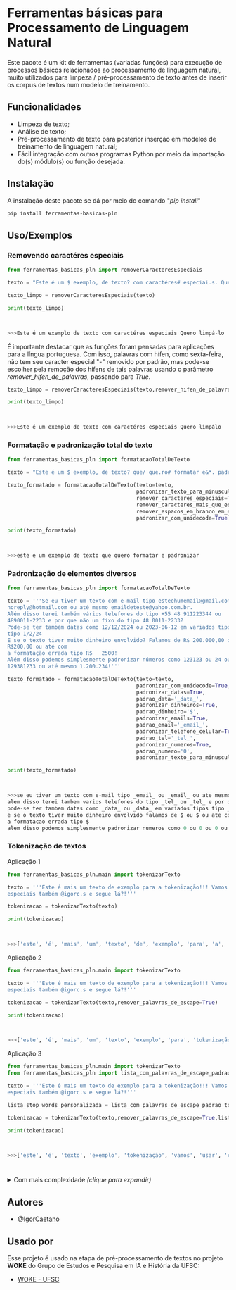 
# Ferramentas básicas para Processamento de Linguagem Natural

Este pacote é um kit de ferramentas (variadas funções) para execução de processos básicos relacionados ao processamento de linguagem natural, muito utilizados para limpeza / pré-processamento de texto antes de inserir os corpus de textos num modelo de treinamento.




## Funcionalidades

- Limpeza de texto;
- Análise de texto;
- Pré-processamento de texto para posterior inserção em modelos de treinamento de linguagem natural;
- Fácil integração com outros programas Python por meio da importação do(s) módulo(s) ou função desejada.


## Instalação

A instalação deste pacote se dá por meio do comando "*pip install*"

```bash
pip install ferramentas-basicas-pln
```

## Uso/Exemplos

### Removendo caractéres especiais

```python
from ferramentas_basicas_pln import removerCaracteresEspeciais

texto = "Este é um $ exemplo, de texto? com caractéres# especiai.s. Quero limpá-lo!!!"

texto_limpo = removerCaracteresEspeciais(texto)

print(texto_limpo)



>>>Este é um exemplo de texto com caractéres especiais Quero limpá-lo
```

É importante destacar que as funções foram pensadas para aplicações para a língua portuguesa. Com isso, palavras com hífen, como sexta-feira, não tem seu caracter especial "-" removido por padrão, mas pode-se escolher pela remoção dos hífens de tais palavras usando o parâmetro *remover_hifen_de_palavras*, passando para *True*.

```python
texto_limpo = removerCaracteresEspeciais(texto,remover_hifen_de_palavras=True)

print(texto_limpo)



>>>Este é um exemplo de texto com caractéres especiais Quero limpálo
```

### Formatação e padronização total do texto

```python
from ferramentas_basicas_pln import formatacaoTotalDeTexto

texto = "Este é um $ exemplo, de texto? que/ que.ro# formatar e&*. padronizar!?"

texto_formatado = formatacaoTotalDeTexto(texto=texto,
                                         padronizar_texto_para_minuscula=True,
                                         remover_caracteres_especiais=True,
                                         remover_caracteres_mais_que_especiais=True,
                                         remover_espacos_em_branco_em_excesso=True,
                                         padronizar_com_unidecode=True)

print(texto_formatado)



>>>este e um exemplo de texto que quero formatar e padronizar
```

### Padronização de elementos diversos

```python
from ferramentas_basicas_pln import formatacaoTotalDeTexto

texto = '''Se eu tiver um texto com e-mail tipo esteehumemail@gmail.com ou 
noreply@hotmail.com ou até mesmo emaildeteste@yahoo.com.br.
Além disso terei também vários telefones do tipo +55 48 911223344 ou 
4890011-2233 e por que não um fixo do tipo 48 0011-2233?
Pode-se ter também datas como 12/12/2024 ou 2023-06-12 em variados tipos 
tipo 1/2/24
E se o texto tiver muito dinheiro envolvido? Falamos de R$ 200.000,00 ou 
R$200,00 ou até com 
a formatação errada tipo R$   2500!
Além disso podemos simplesmente padronizar números como 123123 ou 24 ou 
129381233 ou até mesmo 1.200.234!'''

texto_formatado = formatacaoTotalDeTexto(texto=texto,                                        
                                         padronizar_com_unidecode=True,
                                         padronizar_datas=True,
                                         padrao_data='_data_',
                                         padronizar_dinheiros=True,
                                         padrao_dinheiro='$',
                                         padronizar_emails=True,
                                         padrao_email='_email_',
                                         padronizar_telefone_celular=True,
                                         padrao_tel='_tel_',
                                         padronizar_numeros=True,
                                         padrao_numero='0',
                                         padronizar_texto_para_minuscula=True)

print(texto_formatado)



>>>se eu tiver um texto com e-mail tipo _email_ ou _email_ ou ate mesmo _email_
alem disso terei tambem varios telefones do tipo _tel_ ou _tel_ e por que nao um fixo do tipo _tel_
pode-se ter tambem datas como _data_ ou _data_ em variados tipos tipo _data_
e se o texto tiver muito dinheiro envolvido falamos de $ ou $ ou ate com 
a formatacao errada tipo $
alem disso podemos simplesmente padronizar numeros como 0 ou 0 ou 0 ou ate mesmo 0
```

### Tokenização de textos

Aplicação 1
```python
from ferramentas_basicas_pln.main import tokenizarTexto

texto = '''Este é mais um texto de exemplo para a tokenização!!! Vamos usar caractéres, 
especiais também @igorc.s e segue lá?!'''

tokenizacao = tokenizarTexto(texto)

print(tokenizacao)



>>>['este', 'é', 'mais', 'um', 'texto', 'de', 'exemplo', 'para', 'a', 'tokenização', 'vamos', 'usar', 'caractéres', 'especiais', 'também', 'igorcs', 'e', 'segue', 'lá']
```

Aplicação 2
```python
from ferramentas_basicas_pln.main import tokenizarTexto

texto = '''Este é mais um texto de exemplo para a tokenização!!! Vamos usar caractéres, 
especiais também @igorc.s e segue lá?!'''

tokenizacao = tokenizarTexto(texto,remover_palavras_de_escape=True)

print(tokenizacao)



>>>['este', 'é', 'mais', 'um', 'texto', 'exemplo', 'para', 'tokenização', 'vamos', 'usar', 'caractéres', 'especiais', 'também', 'igorcs', 'segue', 'lá']
```

Aplicação 3
```python
from ferramentas_basicas_pln.main import tokenizarTexto
from ferramentas_basicas_pln import lista_com_palavras_de_escape_padrao_tokenizacao

texto = '''Este é mais um texto de exemplo para a tokenização!!! Vamos usar caractéres, 
especiais também @igorc.s e segue lá?!'''

lista_stop_words_personalizada = lista_com_palavras_de_escape_padrao_tokenizacao + ['este','mais','um','para','também','lá']

tokenizacao = tokenizarTexto(texto,remover_palavras_de_escape=True,lista_com_palavras_de_escape=lista_stop_words_personalizada)

print(tokenizacao)



>>>['este', 'é', 'texto', 'exemplo', 'tokenização', 'vamos', 'usar', 'caractéres', 'especiais', 'igorcs', 'segue']
```

# 

<details>
  <summary>Com mais complexidade  <i>(clique para expandir)</i></summary>
    
  Aplicação 4

    
  ```python
  from ferramentas_basicas_pln.main import tokenizarTexto
  from ferramentas_basicas_pln import lista_com_palavras_de_escape_padrao_tokenizacao

  texto = '''Este é mais um texto de exemplo para a tokenização!!! Vamos usar caractéres, 
  especiais também @igorc.s e segue lá?!'''

  texto = formatacaoTotalDeTexto(texto,padronizar_forma_canonica=True)

  tokenizacao = tokenizarTexto(texto=texto,
                               remover_palavras_de_escape=True,
                               lista_com_palavras_de_escape=lista_stop_words_personalizada,
                               desconsiderar_acentuacao_nas_palavras_de_escape=True)

  print(tokenizacao)



  >>>['texto', 'exemplo', 'tokenizacao', 'vamos', 'usar', 'caracteres', 'especiais', 'igorcs', 'segue']
  ```

</details>




## Autores

- [@IgorCaetano](https://github.com/IgorCaetano)


## Usado por

Esse projeto é usado na etapa de pré-processamento de textos no projeto **WOKE** do Grupo de Estudos e Pesquisa em IA e História da UFSC:

- [WOKE - UFSC](https://github.com/iaehistoriaUFSC/Repositorio_UFSC)

